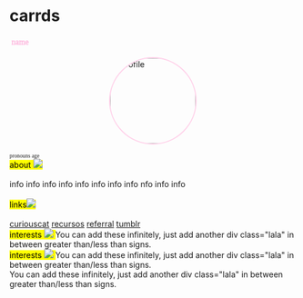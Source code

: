 # carrds
</body>
</html>
<!DOCTYPE html>
<html>
<head>
<link rel="stylesheet" href="https://maxcdn.bootstrapcdn.com/font-awesome/4.4.0/css/font-awesome.min.css">
<title>JS Bin</title>
<style type="text/css">

#wrap { /* main container dont change width height and margin */
background-image: radial-gradient(circle, rgba(247,208,230,1) 0%, rgba(255,255,255,1) 100%);
background-position: 0% 0%;
background-repeat: repeat;
background-size: cover;
width: 350px;
height: auto;
margin:auto;
border-radius:8px;
border: 2px solid white;
padding-top:4px;
padding-bottom:8px;
padding-left:8px;
padding-right:8px;
-webkit-box-shadow: 0px 0px 5px 0px rgba(255, 135, 197,1);
-moz-box-shadow: 0px 0px 5px 0px rgba(255, 135, 197,1);
box-shadow: 0px 0px 5px 0px rgba(255, 135, 197,1);
}

#header
{
height: 1px;
background: white;
border-radius: 5px 5px 0px 0px
}

#paneOne { 
width: 168px;
height: 220px;
background: white;
float: left;
justify-content: center;

}

#img {
border: 2px solid #FFF6FA;
-webkit-filter: drop-shadow(0px 0px 1px #fff);
float: left;

}

.minPane {
width: 105px;
height: 160px;
background: #FF0;
scrollbar-width: none;
border: solid 1px #FF95CD;
white-space: normal;
border-radius: 4px;
display: inline-block;
font-family: 'Cousine', monospace;
font-size: 0.79em;
line-height: 1.1;
margin: 10px 10px 10px 10px;
padding: 1em;
vertical-align: middle;
transition: 1s;
overflow-y: scroll;
text-align: center;
background: rgba(255, 255, 255, 0.8);
 


}
.minPane:hover{
transform: scale(1.2);
background: #fff;
z-index: 9;
box-shadow: 2px 2px 2px #000;
}

.minPane {
 -ms-overflow-style: none;  /* Internet Explorer 10+ */
    scrollbar-width: none;  /* Firefox */
}
.minPane::-webkit-scrollbar { 
    display: none;  /* Safari and Chrome */
}

#wideMinPane { float: left;
background: #F00;
border: solid 1px #000;
height: 90px;
background: #000;
width: 398px;
}

#afterMini {
height: 35px;
border-radius: 0px 0px 5px 5px;
background: #Fff;
clear: left;
border: 1px solid #ffd2ea;

}

#container {
width: auto;
white-space: nowrap;
box-sizing: border-box;
height: 219px;
overflow-y: hidden;
background-image: url(https://lesbiana.crd.co/assets/images/gallery04/ f0ef235b_original.png?v=c15eb6f6);
background-position: center;
background-repeat: repeat;
background-size: auto;
box-sizing: border-box;
white-space: nowrap;
}

mark {
background: #fff;
border: 1px solid #FF95CD;
border-radius: 4px;
font-family:'handy';
color: #FF95CD;
padding-left: 15px;
padding-right:15px;
text-align: center;
text-decoration: none;
display: inline-block;
font-size: 1em;
margin: 0px 1px;
cursor: hidden;
}

a {
text-decoration: underline;
text-decoration-style: dotted;
color: #FF78BC;
font-weight: bold;

}
a:hover {
webkit-filter: blur(1px);
filter: blur(1px);
transition: .6s;
}

<style>
@font-face {
font-family: 'powerpuff girls';
src: url(https://dl.dropbox.com/s/sfryv4nuc5cjozr/Powerpuff.ttf);
}

#puff {
font-family: 'powerpuff girls';
font-size: 2.7em;
background:linear-gradient(to top, #fff 2%, #FFB3DE 100%);
-webkit-background-clip: text;
-webkit-text-fill-color: transparent;
-webkit-text-stroke: 0.5px #FF78BC;
-webkit-filter: drop-shadow(0px 0px 1.5px #FF87C5);
}

@font-face {
font-family: Pixel;
src: url(https://dl.dropbox.com/s/f4hqprekhvkgrfk/pixelpoiiz.ttf);
}
  


#Pixel {
padding: 0.25em;
font-family: Pixel;
background: transparent;
z-index: 109;
color: #ffd2ea;
-webkit-text-stroke: 0.5px #FFA4D6;
left:19em;
bottom: 28em;
opacity: 98%;

}


}
}

.box { /* css for main boxes */
font-family: 'Cousine', monospace;
font-weight: 400;
color: #000;
box-shadow: 0 0 8px 8px white inset;
height: 2em;
width: 100%;
border: 1px solid #ffd2ea;
padding-top: 1em;
padding-bottom: 0.5em;
padding-left: 0.5em;
padding-right: 0.5em;
overflow-y: scroll;
position:static;
transition: width 2s, height 2s;
-webkit-transition: opacity 2s linear;
-webkit-transition: all 1s ease-in-out;
-moz-transition: all 1s ease-in-out;
-o-transition: all 1s ease-in-out;
background: rgb(255,255,255);
background: linear-gradient(0deg, rgba(255,255,255,1) 32%, rgba(255,210,234,1) 100%);

}

.box:hover { /* animation for hover */
overflow-y: scroll;
height: 8em;
width: 65%;
z-index: 2;
border-radius: .5em;
transform-origin: 50% 50%;
-moz-transition: all 2s;
-webkit-transition: all 2s;
background: rgb(255,255,255);
background: radial-gradient(circle, rgba(255,255,255,1) 45%, rgba(255,210,234,1) 100%);
}

@font-face {
font-family:'handy';
src: url(https://dl.dropbox.com/s/kqvt2miu9r4y9ye/handy00.ttf);
}
#handy {
font-family:'handy';
font-size: 0.7em;
left: 0;
bottom: 0.5em;
margin: 0;

}

}
}
</style>
</head>
<body>
<div id="wrap">

<div id="header">
<div id="Pixel">
<div style="text-align:left">
name </div>
</div>
</div>
<div id="paneOne">

<p><img src="https://pbs.twimg.com/media/EukFsajVcAEdhX_?format=jpg&name=900x900" alt="Profile" style="width:150px;height:150px; margin:auto; border-radius: 50%; border: 2px solid #FFD2EA; justify-content: center; display: flex;">
<div id="handy">pronouns age </div>
<i class="fa fa-facebook"></i>
<i class="fa fa-twitter "></i>
<i class="fa fa-instagram"></i>
<i class="fa fa-curiouscat"></i>




</div>

<div id="container">
<div class="minPane">
<mark>about <IMG SRC="https://64.media.tumblr.com/tumblr_lm6r8zwgnr1qfoi4t.gif">
</mark> 


<br>
<br>
info info info info info info info info nfo info info <br>

<br>
<mark> links<IMG SRC=https://i122.photobucket.com/albums/o260/mhilka/minigifs/fig-coracaopisca.gif> </mark>
<br>
<br>
<a href="https://curiouscat.qa/faery2000s" target="_blank">curiouscat</a> <a href="https://.crd.co/" target="_blank">recursos</a> <a href="https://carrd.co/itzhuo" target="_blank">referral</a> <a href="https://tumblr.com/" target="_blank">tumblr</a> <br>
</div>
<div class="minPane">
<mark>interests <IMG SRC="https://64.media.tumblr.com/tumblr_lu2dgqlfzG1qfoi4t.gif">
</mark> 
You can add these infinitely, just add another div class="lala" in between greater than/less than signs.
</div>

<div class="minPane">
<mark>interests <IMG SRC="https://64.media.tumblr.com/tumblr_lu2dgqlfzG1qfoi4t.gif">
</mark> 
You can add these infinitely, just add another div class="lala" in between greater than/less than signs.
</div>

<div class="minPane">
You can add these infinitely, just add another div class="lala" in between greater than/less than signs.

</div>

</div>




</div>

</div>

</div>

</body>
</html>
